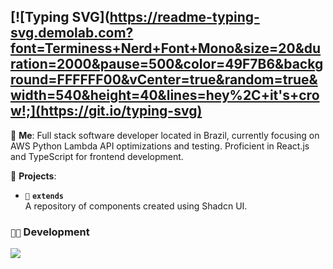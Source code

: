 ## [![Typing SVG](https://readme-typing-svg.demolab.com?font=Terminess+Nerd+Font+Mono&size=20&duration=2000&pause=500&color=49F7B6&background=FFFFFF00&vCenter=true&random=true&width=540&height=40&lines=hey%2C+it's+crow!;](https://git.io/typing-svg)

💬 **Me**: Full stack software developer located in Brazil, currently focusing on AWS Python Lambda API optimizations and testing. Proficient in React.js and TypeScript for frontend development.

🌱 **Projects**:

- `💉` **`extends`**<br>
A repository of components created using Shadcn UI.<br>

### `👨‍💻` Development
[![](https://skillicons.dev/icons?i=js,ts,python,java,nodejs,react,bash,vscode,aws)](https://skillicons.dev)
